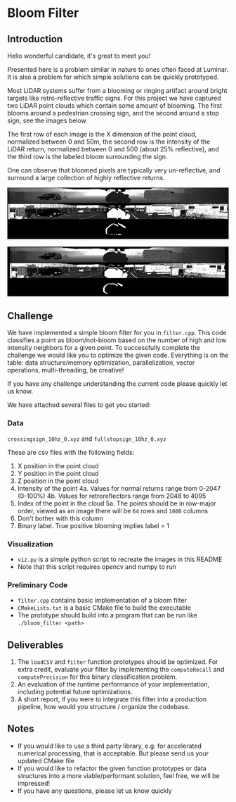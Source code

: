 # Bloom Filter

## Introduction

Hello wonderful candidate, it's great to meet you!

Presented here is a problem similar in nature to ones often faced at Luminar. It is also a problem for which simple solutions can be quickly prototyped.

Most LiDAR systems suffer from a blooming or ringing artifact around bright targets like retro-reflective traffic signs. For this project we have captured two LiDAR point clouds which contain some amount of blooming. The first blooms around a pedestrian crossing sign, and the second around a stop sign, see the images below.

The first row of each image is the X dimension of the point cloud, normalized between 0 and 50m, the second row is the intensity of the LiDAR return, normalized between 0 and 500 (about 25% reflective), and the third row is the labeled bloom surrounding the sign.

One can observe that bloomed pixels are typically very un-reflective, and surround a large collection of highly reflective returns.

![crossing_sign](crossing_sign.png)

![stopsign](stopsign.png)

## Challenge

We have implemented a simple bloom filter for you in `filter.cpp`. This code classifies a point as bloom/not-bloom based on the number of high and low intensity neighbors for a given point. To successfully complete the challenge we would like you to optimize the given code. Everything is on the table: data structure/memory optimization, parallelization, vector operations, multi-threading, be creative!

If you have any challenge understanding the current code please quickly let us know.

We have attached several files to get you started:

### Data

`crossingsign_10hz_0.xyz` and `fullstopsign_10hz_0.xyz`

These are csv files with the following fields:
1. X position in the point cloud
2. Y position in the point cloud
3. Z position in the point cloud
4. Intensity of the point
  4a. Values for normal returns range from 0-2047 (0-100%)
  4b. Values for retroreflectors range from 2048 to 4095
5. Index of the point in the cloud
  5a. The points should be in row-major order, viewed as an image there will be `64` rows and `1000` columns
6. Don't bother with this column
7. Binary label. True positive blooming implies label = 1

### Visualization

- `viz.py` is a simple python script to recreate the images in this README
- Note that this script requires opencv and numpy to run

### Preliminary Code

- `filter.cpp` contains basic implementation of a bloom filter
- `CMakeLists.txt` is a basic CMake file to build the executable
- The prototype should build into a program that can be run like `./bloom_filter <path>`

## Deliverables

1. The `loadCSV` and `filter` function prototypes should be optimized. For extra credit, evaluate your filter by implementing the `computeRecall` and `computePrecision` for this binary classification problem.
2. An evaluation of the runtime performance of your implementation, including potential future optimizations.
3. A short report, if you were to integrate this filter into a production pipeline, how would you structure / organize the codebase.

## Notes

- If you would like to use a third party library, e.g. for accelerated numerical processing, that is acceptable. But please send us your updated CMake file
- If you would like to refactor the given function prototypes or data structures into a more viable/performant solution, feel free, we will be impressed!
- If you have any questions, please let us know quickly
